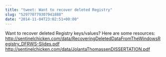 ```yaml
---
title: "tweet: Want to recover deleted Registry"
slug: "529770779307941888"
date: "2014-11-04T23:02:51+00:00"
---
```

Want to recover deleted Registry keys/values? Here are some resources: http://sentinelchicken.com/data/RecoveringDeletedDataFromTheWindowsRegistry_DFRWS-Slides.pdf http://sentinelchicken.com/data/JolantaThomassenDISSERTATION.pdf